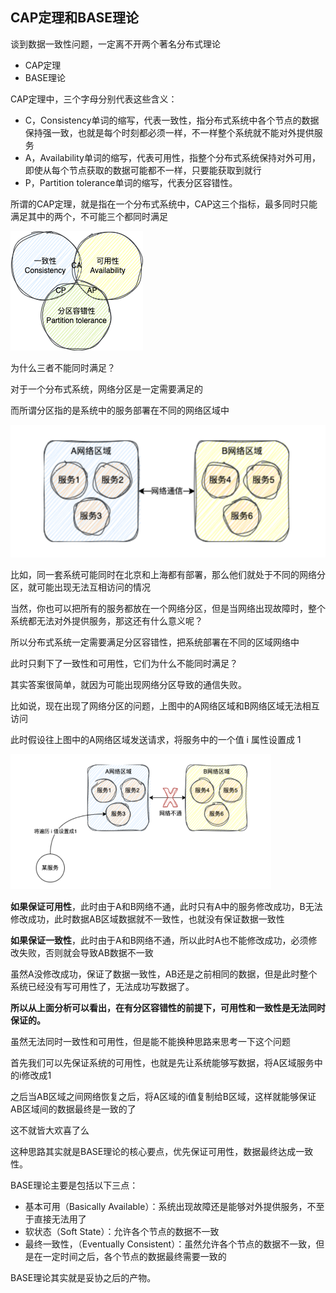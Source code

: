 ## CAP定理和BASE理论

谈到数据一致性问题，一定离不开两个著名分布式理论

- CAP定理
- BASE理论

CAP定理中，三个字母分别代表这些含义：

- C，Consistency单词的缩写，代表一致性，指分布式系统中各个节点的数据保持强一致，也就是每个时刻都必须一样，不一样整个系统就不能对外提供服务
- A，Availability单词的缩写，代表可用性，指整个分布式系统保持对外可用，即使从每个节点获取的数据可能都不一样，只要能获取到就行
- P，Partition tolerance单词的缩写，代表分区容错性。

所谓的CAP定理，就是指在一个分布式系统中，CAP这三个指标，最多同时只能满足其中的两个，不可能三个都同时满足

![image-20240103105302246](计算机和软件开发理论笔记.assets\image-20240103105302246.png)

为什么三者不能同时满足？

对于一个分布式系统，网络分区是一定需要满足的

而所谓分区指的是系统中的服务部署在不同的网络区域中

<img src="计算机和软件开发理论笔记.assets/image-20240109230625286.png" alt="image-20240109230625286" style="zoom:80%;" />

比如，同一套系统可能同时在北京和上海都有部署，那么他们就处于不同的网络分区，就可能出现无法互相访问的情况

当然，你也可以把所有的服务都放在一个网络分区，但是当网络出现故障时，整个系统都无法对外提供服务，那这还有什么意义呢？

所以分布式系统一定需要满足分区容错性，把系统部署在不同的区域网络中

此时只剩下了一致性和可用性，它们为什么不能同时满足？

其实答案很简单，就因为可能出现网络分区导致的通信失败。

比如说，现在出现了网络分区的问题，上图中的A网络区域和B网络区域无法相互访问

此时假设往上图中的A网络区域发送请求，将服务中的一个值 i 属性设置成 1

<img src="计算机和软件开发理论笔记.assets/image-20240109230700468.png" alt="image-20240109230700468" style="zoom: 50%;" />

**如果保证可用性**，此时由于A和B网络不通，此时只有A中的服务修改成功，B无法修改成功，此时数据AB区域数据就不一致性，也就没有保证数据一致性

**如果保证一致性**，此时由于A和B网络不通，所以此时A也不能修改成功，必须修改失败，否则就会导致AB数据不一致

虽然A没修改成功，保证了数据一致性，AB还是之前相同的数据，但是此时整个系统已经没有写可用性了，无法成功写数据了。

**所以从上面分析可以看出，在有分区容错性的前提下，可用性和一致性是无法同时保证的。**

虽然无法同时一致性和可用性，但是能不能换种思路来思考一下这个问题

首先我们可以先保证系统的可用性，也就是先让系统能够写数据，将A区域服务中的i修改成1

之后当AB区域之间网络恢复之后，将A区域的i值复制给B区域，这样就能够保证AB区域间的数据最终是一致的了

这不就皆大欢喜了么

这种思路其实就是BASE理论的核心要点，优先保证可用性，数据最终达成一致性。

BASE理论主要是包括以下三点：

- 基本可用（Basically Available）：系统出现故障还是能够对外提供服务，不至于直接无法用了
- 软状态（Soft State）：允许各个节点的数据不一致
- 最终一致性，（Eventually Consistent）：虽然允许各个节点的数据不一致，但是在一定时间之后，各个节点的数据最终需要一致的

BASE理论其实就是妥协之后的产物。